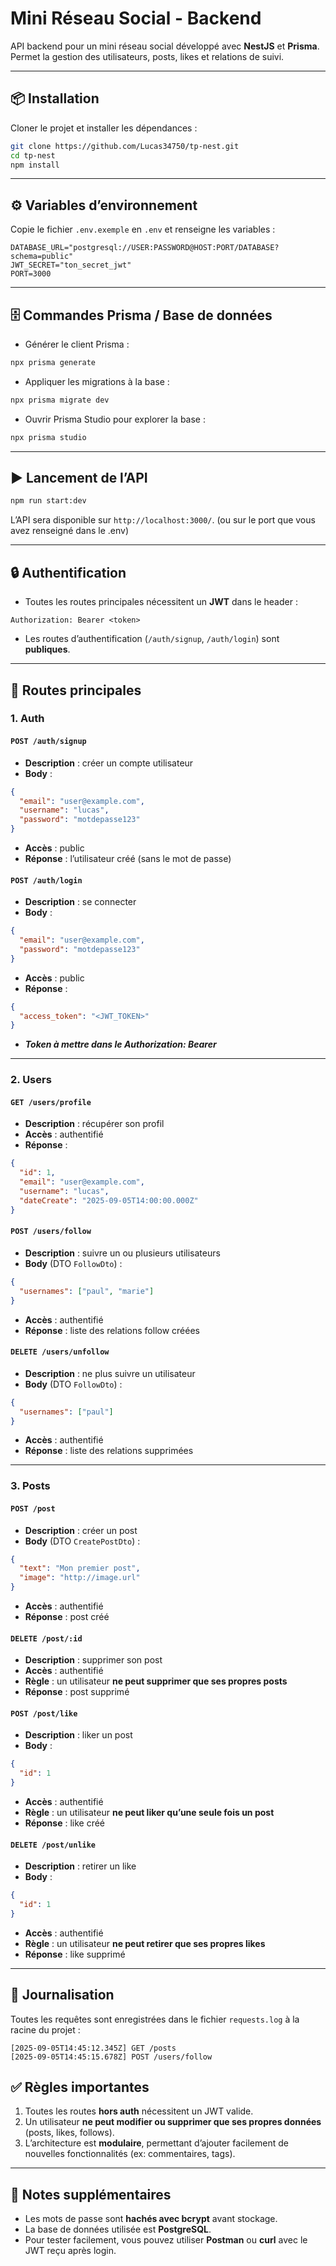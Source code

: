 # Mini Réseau Social - Backend

API backend pour un mini réseau social développé avec **NestJS** et **Prisma**.  
Permet la gestion des utilisateurs, posts, likes et relations de suivi.  

---

## 📦 Installation

Cloner le projet et installer les dépendances :

```bash
git clone https://github.com/Lucas34750/tp-nest.git
cd tp-nest
npm install
````

---

## ⚙️ Variables d’environnement

Copie le fichier `.env.exemple` en `.env` et renseigne les variables :

```env
DATABASE_URL="postgresql://USER:PASSWORD@HOST:PORT/DATABASE?schema=public"
JWT_SECRET="ton_secret_jwt"
PORT=3000
```

---

## 🗄️ Commandes Prisma / Base de données

* Générer le client Prisma :

```bash
npx prisma generate
```

* Appliquer les migrations à la base :

```bash
npx prisma migrate dev
```

* Ouvrir Prisma Studio pour explorer la base :

```bash
npx prisma studio
```

---

## ▶️ Lancement de l’API

```bash
npm run start:dev
```

L’API sera disponible sur `http://localhost:3000/`. (ou sur le port que vous avez renseigné dans le .env)

---

## 🔒 Authentification

* Toutes les routes principales nécessitent un **JWT** dans le header :

```
Authorization: Bearer <token>
```

* Les routes d’authentification (`/auth/signup`, `/auth/login`) sont **publiques**.

---

## 📝 Routes principales

### 1. Auth

#### `POST /auth/signup`

* **Description** : créer un compte utilisateur
* **Body** :

```json
{
  "email": "user@example.com",
  "username": "lucas",
  "password": "motdepasse123"
}
```

* **Accès** : public
* **Réponse** : l’utilisateur créé (sans le mot de passe)

#### `POST /auth/login`

* **Description** : se connecter
* **Body** :

```json
{
  "email": "user@example.com",
  "password": "motdepasse123"
}
```

* **Accès** : public
* **Réponse** :

```json
{
  "access_token": "<JWT_TOKEN>"
}
```
* ***Token à mettre dans le Authorization: Bearer <token>***
---

### 2. Users

#### `GET /users/profile`

* **Description** : récupérer son profil
* **Accès** : authentifié
* **Réponse** :

```json
{
  "id": 1,
  "email": "user@example.com",
  "username": "lucas",
  "dateCreate": "2025-09-05T14:00:00.000Z"
}
```

#### `POST /users/follow`

* **Description** : suivre un ou plusieurs utilisateurs
* **Body** (DTO `FollowDto`) :

```json
{
  "usernames": ["paul", "marie"]
}
```

* **Accès** : authentifié
* **Réponse** : liste des relations follow créées

#### `DELETE /users/unfollow`

* **Description** : ne plus suivre un utilisateur
* **Body** (DTO `FollowDto`) :

```json
{
  "usernames": ["paul"]
}
```

* **Accès** : authentifié
* **Réponse** : liste des relations supprimées

---

### 3. Posts

#### `POST /post`

* **Description** : créer un post
* **Body** (DTO `CreatePostDto`) :

```json
{
  "text": "Mon premier post",
  "image": "http://image.url"
}
```

* **Accès** : authentifié
* **Réponse** : post créé

#### `DELETE /post/:id`

* **Description** : supprimer son post
* **Accès** : authentifié
* **Règle** : un utilisateur **ne peut supprimer que ses propres posts**
* **Réponse** : post supprimé

#### `POST /post/like`

* **Description** : liker un post
* **Body** :

```json
{
  "id": 1
}
```

* **Accès** : authentifié
* **Règle** : un utilisateur **ne peut liker qu’une seule fois un post**
* **Réponse** : like créé

#### `DELETE /post/unlike`

* **Description** : retirer un like
* **Body** :

```json
{
  "id": 1
}
```

* **Accès** : authentifié
* **Règle** : un utilisateur **ne peut retirer que ses propres likes**
* **Réponse** : like supprimé

---

## 📂 Journalisation

Toutes les requêtes sont enregistrées dans le fichier `requests.log` à la racine du projet :

```
[2025-09-05T14:45:12.345Z] GET /posts
[2025-09-05T14:45:15.678Z] POST /users/follow
```

## ✅ Règles importantes

1. Toutes les routes **hors auth** nécessitent un JWT valide.
2. Un utilisateur **ne peut modifier ou supprimer que ses propres données** (posts, likes, follows).
3. L’architecture est **modulaire**, permettant d’ajouter facilement de nouvelles fonctionnalités (ex: commentaires, tags).

---

## 📖 Notes supplémentaires

* Les mots de passe sont **hachés avec bcrypt** avant stockage.
* La base de données utilisée est **PostgreSQL**.
* Pour tester facilement, vous pouvez utiliser **Postman** ou **curl** avec le JWT reçu après login.

```

